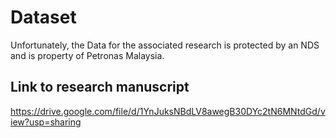 # Dataset

Unfortunately, the Data for the associated research is protected by an NDS and is property of Petronas Malaysia.

## Link to research manuscript

https://drive.google.com/file/d/1YnJuksNBdLV8awegB30DYc2tN6MNtdGd/view?usp=sharing
